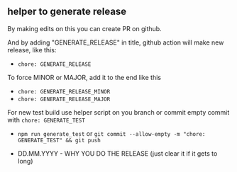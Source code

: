 ## helper to generate release

By making edits on this you can create PR on github.

And by adding "GENERATE_RELEASE" in title, github action will make new release, like this:
* `chore: GENERATE_RELEASE`

To force MINOR or MAJOR, add it to the end like this 
* `chore: GENERATE_RELEASE_MINOR`
* `chore: GENERATE_RELEASE_MAJOR`

For new test build use helper script on you branch or commit empty commit with `chore: GENERATE_TEST`
* `npm run generate_test` or `git commit --allow-empty -m "chore: GENERATE_TEST" && git push`


* DD.MM.YYYY - WHY YOU DO THE RELEASE  (just clear it if it gets to long)
